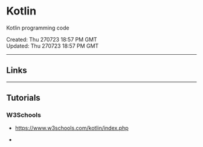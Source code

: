 # Kotlin
Kotlin programming code

Created: Thu 270723 18:57 PM GMT  
Updated: Thu 270723 18:57 PM GMT

-----

## Links

-----

## Tutorials

### W3Schools

- https://www.w3schools.com/kotlin/index.php

- 
